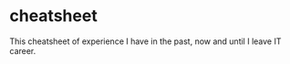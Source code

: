 cheatsheet
==========
This cheatsheet of experience I have in the past, now and until I leave IT career.
